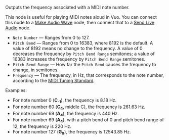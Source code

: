 Outputs the frequency associated with a MIDI note number.

This node is useful for playing MIDI notes aloud in Vuo. You can connect this node to a [Make Audio Wave](vuo-node://vuo.audio.wave2) node, then connect that to a [Send Live Audio](vuo-node://vuo.audio.send2) node.

   - `Note Number` — Ranges from 0 to 127. 
   - `Pitch Bend` — Ranges from 0 to 16383, where 8192 is the default.  A value of 8192 means no change to the frequency.  A value of 0 decreases the frequency by `Pitch Bend Range` semitones; a value of 16383 increases the frequency by `Pitch Bend Range` semitones.
   - `Pitch Bend Range` — How far the `Pitch Bend` causes the frequency to change, in semitones.
   - `Frequency` — The frequency, in Hz, that corresponds to the note number, according to the [MIDI Tuning Standard](https://en.wikipedia.org/wiki/MIDI_Tuning_Standard). 

Examples: 

   - For note number 0 (<b>C<sub>-1</sub></b>), the frequency is 8.18 Hz.
   - For note number 60 (<b>C<sub>4</sub></b>, middle C), the frequency is 261.63 Hz.
   - For note number 69 (<b>A<sub>4</sub></b>), the frequency is 440 Hz.
   - For note number 69 (<b>A<sub>4</sub></b>), with a pitch bend of 0 and pitch bend range of 12, the frequency is 220 Hz.
   - For note number 127 (<b>G<sub>9</sub></b>), the frequency is 12543.85 Hz.
